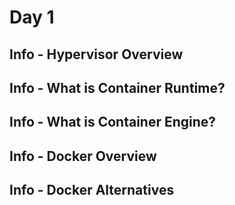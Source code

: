 # Day 1

## Info - Hypervisor Overview

## Info - What is Container Runtime?

## Info - What is Container Engine?

## Info - Docker Overview

## Info - Docker Alternatives

